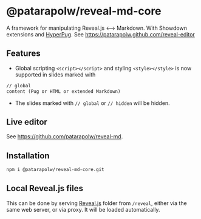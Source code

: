 # @patarapolw/reveal-md-core

A framework for manipulating Reveal.js <--> Markdown. With Showdown extensions and [HyperPug](https://github.com/patarapolw/hyperpug). See <https://patarapolw.github.com/reveal-editor>

## Features

- Global scripting `<script></script>` and styling `<style></style>` is now supported in slides marked with

```markdown
// global
content (Pug or HTML or extended Markdown)
```

- The slides marked with `// global` or `// hidden` will be hidden.

## Live editor

See <https://github.com/patarapolw/reveal-md>.

## Installation

```sh
npm i @patarapolw/reveal-md-core.git
```

## Local Reveal.js files

This can be done by serving [Reveal.js](https://github.com/hakimel/reveal.js) folder from `/reveal`, either via the same web server, or via proxy. It will be loaded automatically.
